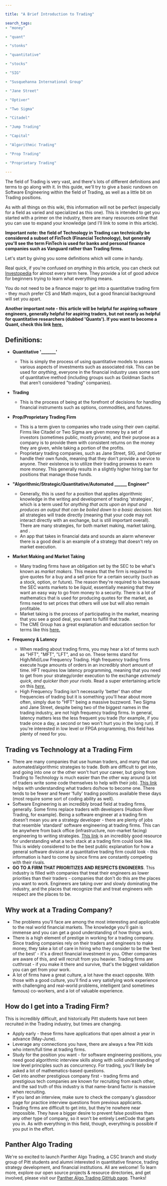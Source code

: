 ```yaml
---

title: "A Brief Introduction to Trading"

search_tags:
- "money"

- "quant"

- "stonks"

- "quantitative"

- "stocks"

- "SIG"

- "Susquehanna International Group"

- "Jane Street"

- "Optiver"

- "Two Sigma"

- "Citadel"

- "Jump Trading"

- "Capital"

- "Algorithmic Trading"

- "Prop Trading"

- "Proprietary Trading"

---
```


  

The field of Trading is very vast, and there's lots of different definitions and terms to go along with it. In this guide, we'll try to give a basic rundown on Software Engineering within the field of Trading, as well as a little bit on Trading positions.

As with all things on this wiki, this information will not be perfect (especially for a field as varied and specialized as this one). This is intended to get you started with a primer on the industry, there are many resources online that you can use to expand your knowledge (and I'll link to some in this article).  

**Important note: the field of Technology in Trading can technically be considered a subset of FinTech (Financial Technology), but generally you'll see the term FinTech is used for banks and personal finance companies such as Vanguard rather than Trading firms.**
  

Let's start by giving you some definitions which will come in handy.

Real quick, if you're confused on *anything* in this article, you can check out [Investopedia](https://investopedia.com/) for almost every term here. They provide a lot of good advice for beginners trying to learn what everything means.

You do not need to be a finance major to get into a quantitative trading firm - they much prefer CS and Math majors, but a good financial background will set you apart.

**Another important note - this article will be helpful for aspiring software engineers, generally helpful for aspiring traders, but not nearly as helpful for quantitative researchers (dubbed 'Quants'). If you want to become a Quant, check this link [here.](https://www.quantstart.com/articles/Understanding-How-to-Become-a-Quantitative-Analyst/)**

## Definitions:

-  **Quantitative '_______'**
	- This is simply the process of using quantitative models to assess various aspects of investments such as associated risk. This can be used for *anything*, everyone in the financial industry uses some sort of quantitative method (including groups such as Goldman Sachs that aren't considered "trading" companies). 

- **Trading**
	- This is the process of being at the forefront of decisions for handling financial instruments such as options, commodities, and futures. 

- **Prop/Proprietary Trading Firm**
	- This is a term given to companies who trade using their own capital. Firms like Citadel or Two Sigma are given money by a set of investors (sometimes public, mostly private), and their purpose as a company is to provide them with consistent returns on the money they are given, while taking a portion of the profits. 
	- Proprietary trading companies, such as Jane Street, SIG, and Optiver handle their own funds, meaning that they don't provide a service to anyone. Their existence is to utilize their trading prowess to earn more money. This generally results in a slightly higher hiring bar for positions that manage those funds.

- **"Algorithmic/Strategic/Quantitative/Automated ______ Engineer"**
	- Generally, this is used for a position that applies algorithmic knowledge in the writing and development of trading 'strategies', which is a term used for *anything that acts upon an input and produces an output that can be boiled down to a basic decision*. Not all strategies will trade directly (meaning that your code may not interact directly with an exchange, but is still important overall). There are many strategies, for both market making, market taking, and .
	- An app that takes in financial data and sounds an alarm whenever there is a good deal is an example of a strategy that doesn't rely on market execution.

- **Market Making and Market Taking**
	- Many trading firms have an obligation set by the SEC to be what's known as *market makers*. This means that the firm is required to give quotes for a buy and a sell price for a certain security (such as a stock, option, or future). The reason they're required to is because the SEC wants markets to be *liquid*, essentially meaning that they want an easy way to go from money to a security. There is a lot of mathematics that is used for producing quotes for the market, as firms need to set prices that others will use but will also remain profitable.
	- Market taking is the process of participating in the market, meaning that you see a good deal, you want to fulfill that trade. 
	- The CME Group has a great explanation and education section for terms like this [here.](https://www.cmegroup.com/education/courses/trading-and-analysis/market-makers-vs-market-takers.html#:~:text=Market%20makers%20generally%20try%20to,in%20the%20current%20last%20price.&text=Market%20takers%20are%20less%20concerned,the%20best%20bid%20or%20offer)

- **Frequency & Latency**
	- When reading about trading firms, you may hear a lot of terms such as "HFT", "MFT", "LFT", and so on. These terms stand for High/Mid/Low Frequency Trading. High frequency trading firms execute huge amounts of orders in an incredibly short amount of time. HFT requires low latency programming, meaning that you need to get from your strategy/order execution to the exchange *extremely quick, and quicker than your rivals*. Read a super entertaining article on this [*here.*](https://www.bloomberg.com/news/features/2019-03-08/the-gazillion-dollar-standoff-over-two-high-frequency-trading-towers)
	- High Frequency Trading isn't necessarily 'better' than other frequencies of trading but it is something you'll hear about more often, simply due to "HFT" being a massive buzzword. Two Sigma and Jane Street, despite being two of the biggest names in the trading industry, are not high frequency trading firms.
	In general, latency matters less the less frequent you trade (for example, if you trade once a day, a second or two won't hurt you in the long run). If you're interested in low level or FPGA programming, this field has plenty of need for you.


## Trading vs Technology at a Trading Firm
- There are many companies that use human traders, and many that use automated/algorithmic strategies to trade. Both are difficult to get into, and going into one or the other won't hurt your career, but going from Trading to Technology is much easier than the other way around (a lot of traders write some code themselves to help with their job). [This link](https://www.investopedia.com/articles/active-trading/112614/steps-becoming-quant-trader.asp) helps with understanding what traders do/how to become one. There tends to be fewer and fewer 'fully' trading positions available these days (most require some sort of coding ability as well).
- Software Engineering is an incredibly broad field at trading firms, generally. Some firms replace traders with developers (Hudson River Trading, for example). Being a software engineer at a trading firm doesn't mean you are a strategy developer - there are plenty of jobs that resemble 'standard' software engineering at trading firms. This can be anywhere from back office (infrastructure, non-market facing) engineering to writing strategies. [This link](https://blog.headlandstech.com/2017/08/03/quantitative-trading-summary/) is an incredibly good resource for understanding what a tech stack at a trading firm could look like. This is widely considered to be the best public explanation for how a general software division at a quantitative trading firm could look - this information is hard to come by since firms are constantly competing with their rivals.
- **GO TO A FIRM THAT PRIORITIZES AND RESPECTS ENGINEERS**. This industry is filled with companies that treat their engineers as lower priorities than their traders - companies that don't do this are the places you want to work. Engineers are taking over and slowly dominating the industry, and the places that recognize that and treat engineers with respect are the places to be.

## Why work at a Trading Company?
- The problems you'll face are among the most interesting and applicable to the real world financial markets. The knowledge you'll gain is immense and you can get a good understanding of how things work.
- There is a high element of prestige in working for a trading company. Since trading companies rely on their traders and engineers to make money, they take a lot of care in hiring who they consider to be the 'best of the best' - it's a direct financial investment in you. Other companies are aware of this, and will recruit from you heavier. Trading firms are cutthroat - if you make it there and survive, that's the biggest validation you can get from your work.
- A lot of firms have a great culture, a lot have the exact opposite. With those with a good culture, you'll find a very satisfying work experience with challenging and real-world problems, intelligent (and sometimes famous) co-workers, and a lot of valuable experience.



## How do I get into a Trading Firm?

This is incredibly difficult, and historically Pitt students have not been recruited in the Trading industry, but times are changing.

- Apply early - these firms have applications that open almost a year in advance (May-June).
- Leverage any connections you have, there are always a few Pitt kids who intern/full time at trading firms.
- Study for the position you want - for software engineering positions, you need good algorithmic interview skills along with solid understanding of low level principles such as concurrency. For trading, you'll likely be asked a lot of mathematics-based questions.
- Get into another prestigious company first - trading firms and prestigious tech companies are known for recruiting from each other, and the sad truth of this industry is that name-brand factor is massive when recruiting. 
- If you land an interview, make sure to check the company's glassdoor page for practice interview questions from previous applicants.
- Trading firms are difficult to get into, but they're nowhere near impossible. They have a bigger desire to prevent false positives than any other type of company, so it won't be entirely LeetCode that gets you in. As with everything in this field, though, everything is possible if you put in the effort.

## Panther Algo Trading

We're so excited to launch Panther Algo Trading, a CSC branch and study group of Pitt students and alumni interested in quantitative finance, trading strategy development, and financial institutions. All are welcome! To learn more, explore our open source projects & resource directories, and get involved, please visit our [Panther Algo Trading GitHub page](https://github.com/PantherAlgoTrading). Thanks!
